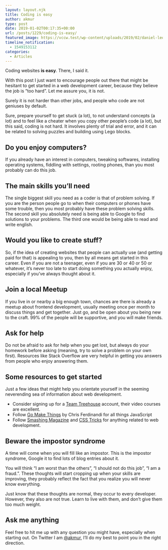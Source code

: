 ```yaml
---
layout: layout.njk
title: Coding is easy
author: akmur
type: post
date: 2019-01-02T00:17:35+00:00
url: /posts/1229/coding-is-easy/
featured_image: https://vccw.test/wp-content/uploads/2019/02/daniel-leone-185834-unsplash.jpg
timeline_notification:
  - 1549153112
categories:
  - Articles
---
```


Coding websites **is easy**. There, I said it.

With this post I just want to encourage people out there that might be hesitant to get started in a web development career, because they believe the job is &#8220;too hard&#8221;. Let me assure you, it is not.

Surely it is not harder than other jobs, and people who code are not geniuses by default.

Sure, prepare yourself to get stuck (a lot), to not understand concepts (a lot) and to feel like a cheater when you copy other people&#8217;s code (a lot), but this said, coding is not hard. It involves plenty of trial and error, and it can be related to solving puzzles and building using Lego blocks.

## Do you enjoy computers?

If you already have an interest in computers, tweaking softwares, installing operating systems, fiddling with settings, rooting phones, than you most probably can do this job.

## The main skills you&#8217;ll need

The single biggest skill you need as a coder is that of problem solving. If you are the person people go to when their computers or phones have some trouble, then you most probably have these problem solving skills. The second skill you absolutely need is being able to Google to find solutions to your problems. The third one would be being able to read and write english.

## Would you like to create stuff?

So, if the idea of creating websites that people can actually use (and getting paid for that) is appealing to you, then by all means get started in this career. Even if you are not a teenager, even if you are 30 or 40 or 50 or whatever, it&#8217;s never too late to start doing something you actually enjoy, especially if you&#8217;ve always thought about it.

## Join a local Meetup

If you live in or nearby a big enough town, chances are there is already a meetup about frontend development, usually meeting once per month to discuss things and get together. Just go, and be open about you being new to the craft. 99% of the people will be supportive, and you will make friends.

## Ask for help

Do not be afraid to ask for help when you get lost, but always do your homework before asking (meaning, try to solve a problem on your own first). Resources like Stack Overflow are very helpful in getting you answers from people who enjoy answering them.

## Some resources to get started

Just a few ideas that might help you orientate yourself in the seeming neverending sea of information about web development.

- Consider signing up for a [Team Treehouse][1] account, their video courses are excellent.
- Follow [Go Make Things][2] by Chris Ferdinandi for all things JavaScript
- Follow [Smashing Magazine][3] and [CSS Tricks][4] for anything related to web development.

## Beware the impostor syndrome

A time will come when you will fill like an impostor. This is the impostor syndrome, Google it to find lots of blog entries about it.

You will think &#8220;I am worst than the others&#8221;, &#8220;I should not do this job&#8221;, &#8220;I am a fraud.&#8221;. These thoughts will start cropping up when your skills are improving, they probably reflect the fact that you realize you will never know everything.

Just know that these thoughts are normal, they occur to every developer. However, they also are not true. Learn to live with them, and don&#8217;t give them too much weight.

## Ask me anything

Feel free to hit me up with any question you might have, especially when starting out. On Twitter I am [@akmur][5], I&#8217;ll do my best to point you in the right direction.

[1]: https://teamtreehouse.com/
[2]: https://gomakethings.com/
[3]: https://www.smashingmagazine.com/
[4]: https://css-tricks.com/
[5]: https://twitter.com/akmur
